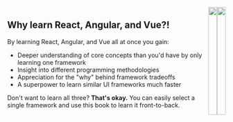 <div style="display: flex; flex-wrap: nowrap;">
<div>

## Why learn React, Angular, **and** Vue?!

By learning React, Angular, and Vue all at once you gain:

- Deeper understanding of core concepts than you'd have by only learning one framework
- Insight into different programming methodologies
- Appreciation for the "why" behind framework tradeoffs
- A superpower to learn similar UI frameworks much faster

Don't want to learn all three? **That's okay.** You can easily select a single framework and use this book to learn it front-to-back.

</div>

<div class="hide-for-mobile hide-on-dark">
<img src="./hiker_with_bag.png" height="100%" alt="" data-nozoom="true" />
</div>

<div class="hide-for-mobile show-on-dark">
<img src="./hiker_with_bag_dark.png" height="100%" alt="" data-nozoom="true" />
</div>

</div>
